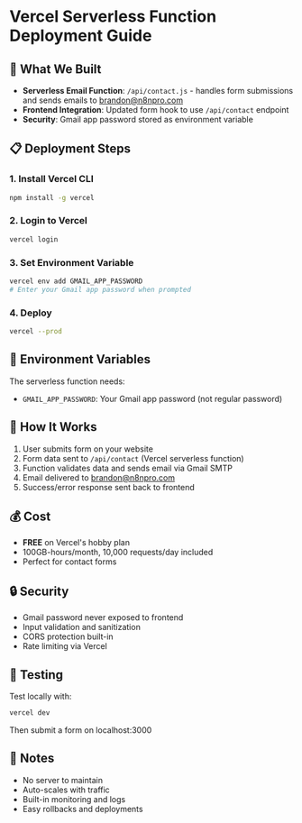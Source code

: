 # Vercel Serverless Function Deployment Guide

## 🚀 What We Built

- **Serverless Email Function**: `/api/contact.js` - handles form submissions and sends emails to brandon@n8npro.com
- **Frontend Integration**: Updated form hook to use `/api/contact` endpoint
- **Security**: Gmail app password stored as environment variable

## 📋 Deployment Steps

### 1. Install Vercel CLI
```bash
npm install -g vercel
```

### 2. Login to Vercel
```bash
vercel login
```

### 3. Set Environment Variable
```bash
vercel env add GMAIL_APP_PASSWORD
# Enter your Gmail app password when prompted
```

### 4. Deploy
```bash
vercel --prod
```

## 🔧 Environment Variables

The serverless function needs:
- `GMAIL_APP_PASSWORD`: Your Gmail app password (not regular password)

## 📧 How It Works

1. User submits form on your website
2. Form data sent to `/api/contact` (Vercel serverless function)
3. Function validates data and sends email via Gmail SMTP
4. Email delivered to brandon@n8npro.com
5. Success/error response sent back to frontend

## 💰 Cost

- **FREE** on Vercel's hobby plan
- 100GB-hours/month, 10,000 requests/day included
- Perfect for contact forms

## 🔒 Security

- Gmail password never exposed to frontend
- Input validation and sanitization
- CORS protection built-in
- Rate limiting via Vercel

## 🧪 Testing

Test locally with:
```bash
vercel dev
```

Then submit a form on localhost:3000

## 📝 Notes

- No server to maintain
- Auto-scales with traffic
- Built-in monitoring and logs
- Easy rollbacks and deployments 